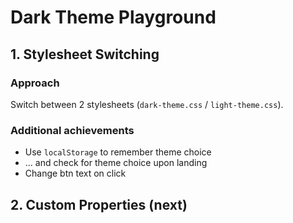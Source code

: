 Dark Theme Playground
====

## 1. Stylesheet Switching

### Approach

Switch between 2 stylesheets (`dark-theme.css` / `light-theme.css`).

### Additional achievements
- Use `localStorage` to remember theme choice
- ... and check for theme choice upon landing
- Change btn text on click

## 2. Custom Properties (next)
